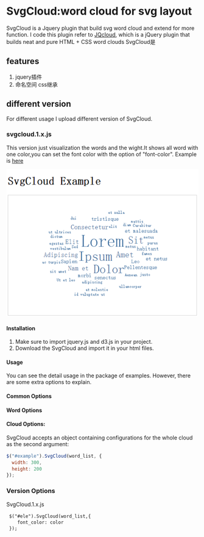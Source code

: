 # SvgCloud:word cloud for svg layout

SvgCloud is a Jquery plugin that build svg word cloud and extend for more function.
I code this plugin refer to [JQcloud](http://www.lucaongaro.eu/demos/jqcloud/), which is a jQuery plugin that builds neat and pure HTML + CSS word clouds
SvgCloud是

## features
1. jquery插件
1. 命名空间
css继承

## different version
For different usage I upload different version of SvgCloud.
### svgcloud.1.x.js 
This version just visualization the words and the wight.It shows all word with one color,you can set the font color with the option of "font-color".
Example is [here](http://ysyszrj.github.io/svgcloud/SvgCloud_1_font-size.html)


![svgcloud.1.x.js](image/SvgCloud1.png)

#### Installation
1. Make sure to import jquery.js and d3.js in your project.
2. Download the SvgCloud and import it in your html files.

#### Usage
You can see the detail usage in the package of examples. However, there are some extra options to explain. 

#### Common Options

#### Word Options

#### Cloud Options:

SvgCloud accepts an object containing configurations for the whole cloud as the second argument:

```javascript
$("#example").SvgCloud(word_list, {
  width: 300,
  height: 200
});
```

### Version Options

SvgCloud.1.x.js
```
 $("#ele").SvgCloud(word_list,{
    font_color: color
 });
```


